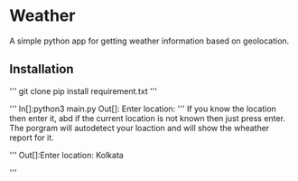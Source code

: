 # Weather
A simple python app for getting weather information based on geolocation.

## Installation
'''
git clone
pip install requirement.txt
'''

'''
In[]:python3 main.py
Out[]: Enter location: 
'''
If you know the location then enter it, abd if the current location is not known then just press enter. The porgram will autodetect your loaction and will show the wheather report for it.

'''
Out[]:Enter location: Kolkata

'''
